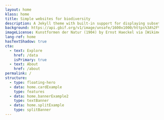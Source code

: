 ```yaml
---
layout: home
klass: home
title: Simple websites for biodiversity
description: A Jekyll theme with built-in support for displaying subsets of data mediated through GBIF.org
background: https://api.gbif.org/v1/image/unsafe/1600x1000/https%3A%2F%2Fhp-base-theme.netlify.app%2Fassets%2Fimg%2FHaeckel_Siphoneae.jpg
imageLicense: Kunstformen der Natur (1904) by Ernst Haeckel via [Wikimedia](https://commons.wikimedia.org/wiki/Kunstformen_der_Natur)
lang-ref: home
hasTextShadow: true
cta:
  - text: Explore
    href: /data
    isPrimary: true
  - text: About
    href: /about
permalink: /
structure:
  - type: floating-hero
  - data: home.cardExample
    type: features
  - data: home.bannerExample2
    type: textBanner
  - data: home.splitExample
    type: splitBanner
---
```

